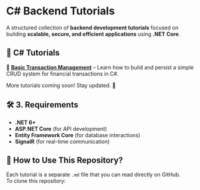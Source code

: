 # C# Backend Tutorials  

A structured collection of **backend development tutorials** focused on building **scalable, secure, and efficient applications** using **.NET Core**.  

## 📖 C# Tutorials  

📌 **[Basic Transaction Management](./basic-transaction-management.md)** – Learn how to build and persist a simple CRUD system for financial transactions in C#.

More tutorials coming soon! Stay updated. 🚀  

## 🛠 3. Requirements  
- **.NET 6+**  
- **ASP.NET Core** (for API development)  
- **Entity Framework Core** (for database interactions)  
- **SignalR** (for real-time communication)  

## 📂 How to Use This Repository?  
Each tutorial is a separate `.md` file that you can read directly on GitHub.  
To clone this repository:  
